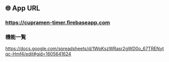 
## 🌐 App URL

### **https://cupramen-timer.firebaseapp.com**  

### 機能一覧
https://docs.google.com/spreadsheets/d/1WpKszWRasr2gWD0o_67TRENytqc-Hmf4/edit#gid=1605641624


